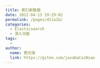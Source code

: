 ```yaml
---
title: 索引新数据
date: 2022-04-13 19:29:02
permalink: /pages/d11a1b/
categories:
  - Elasticsearch
  - 深入功能
tags:
  - 
author: 
  name: 樊光瑞
  link: https://gitee.com/javaDaCaiNiao
---
```

